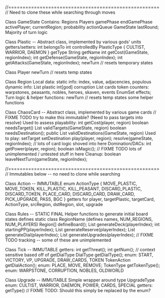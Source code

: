 //=====================================================
// Need to clone these while searching through moves

Class GameState
    Contains:
        Regions
        Players
        gamePhase
        endGamePhase
        activePlayer;
        currentRegion;
        probability
        actionQueue
        GameState lastRound;
    Majority of turn logic

Class Plastic -- Abstract class, implemented by various gods' units
    getters/setters:
        int belongsTo
        int controlledBy
        PlasticType { CULTIST, WARRIOR, DAEMON } getType
        String getName
        int getCost(GameState, regionIndex);
        int getDefense(GameState, regionIndex);
        int getAttacks(GameState, regionIndex);
    newTurn // resets temporary states

Class Player
    newTurn // resets temp states

Class Region
    Local data:
        static info: index, value, adjacencies, populous
        dynamic info:
            List<Plastic> plastic
            int[god] corruption
            List<ChaosCard> cards
        token counters: warpstones, peasants, nobles, heroes, skaven, events
        EnumSet<RegionEffect> effects;
    Turn logic & helper functions:
        newTurn // resets temp states
        some helper functions

Class ChaosCard -- Abstract class, implemented by various game cards
    // FIXME TODO try to make this immutable? (Need to pass targets into resolve)
    Used to assess playability:
        int getCost(player, region)
        boolean needsTarget()
        List<Integer> validTargets(GameState, region)
        boolean needsDestination();
        public List<Integer> validDestinations(GameState, region)
    Used to play:
        setTarget
        setDestination
        play(player, region);
        resolve(gameState, regionIndex); // lots of card logic shoved into here
    Domination/DACs:
        int getPower(player, region);
        boolean isMagic();
        // FIXME TODO lots of unimplemented / untested stuff in here
    Cleanup:
        boolean leaveNextTurn(gameState, regionIndex);

//=====================================================
// Immutables below -- no need to clone while searching

Class Action -- IMMUTABLE
    enum ActionType { MOVE_PLASTIC, MOVE_TOKEN,	KILL_PLASTIC, KILL_PEASANT, DISCARD_PLASTIC, DISCARD_TOKEN,
            PLACE_CARD, DISCARD_CARD, DRAW_CARD, PICK_UPGRADE, PASS, BGC }
    getters for player, targetPlastic, targetCard, ActionType, srcRegion, dstRegion, slot, upgrade

Class Rules -- STATIC FINAL
    Helper functions to generate initial board states
    defines static class RegionName (defines names, NUM_REGIONS, NUM_PLAYERS)
    Region[] defineBoard();
    List<ChaosCard> generateDeck(playerIndex);
    int startingPP(playerIndex);
    List<Plastic> generateReserve(playerIndex);
    List<Tick> generateDial(playerIndex);
    List<Upgrade> generateUpgrades(playerIndex);
        // FIXME TODO tracking -- some of these are unimplemented

Class Tick -- IMMUTABLE
    getters:
        int getThreat();
        int getNum(); // context sensitive based off of getDialType
        DialType getDialType(); enum: START, VICTORY, VP, UPGRADE, DRAW_CARDS, TOKEN
        TokenAction getDialAction(); enum: PLACE, MOVE, REMOVE;
        TokenType getTokenType(); enum: WARPSTONE, CORRUPTION, NOBLES, OLDWORLD

Class Upgrade -- IMMUTABLE
    Simple wrapper around type UpgradeType enum: CULTIST, WARRIOR, DAEMON, POWER, CARDS, SPECIAL
    getters: getType()
    // FIXME TODO: Should this simply be replaced by the enum?